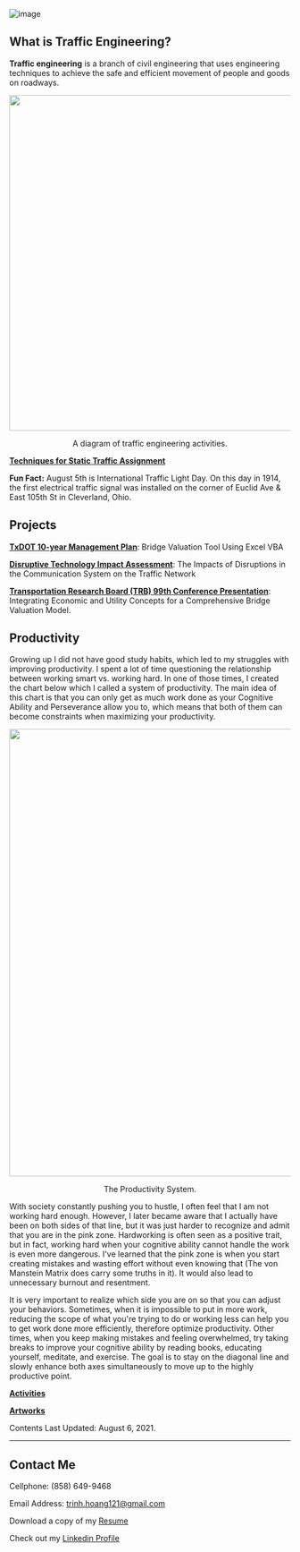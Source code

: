 ![image](https://user-images.githubusercontent.com/47671910/137421521-a6dc621f-b011-42b5-bc9e-e820fa0cab98.png)
## What is Traffic Engineering?
**Traffic engineering** is a branch of civil engineering that uses engineering techniques to achieve the safe and efficient movement of people and goods on roadways.
<p align="center">
  <img width="600" src="https://user-images.githubusercontent.com/47671910/71696087-a9209900-2d79-11ea-9f10-94166cceb84d.png">
</p>
<p align="center">
  A diagram of traffic engineering activities.
</p>

[**Techniques for Static Traffic Assignment**](https://github.com/trinhshub/trinhshub.github.io/files/4017511/Organization.Chart.of.Transportation.Network.Analysis.pdf)

**Fun Fact:** August 5th is International Traffic Light Day. On this day in 1914, the first electrical traffic signal was installed on the corner of Euclid Ave & East 105th St in Cleverland, Ohio.

## Projects

[**TxDOT 10-year Management Plan**](https://trinhshub.github.io/Bridge-Management/): Bridge Valuation Tool Using Excel VBA

[**Disruptive Technology Impact Assessment**](https://trinhshub.github.io/Navigation-Systems-Disruptions/): The Impacts of Disruptions in the Communication System on the Traffic Network

[**Transportation Research Board (TRB) 99th Conference Presentation**](https://trinhshub.github.io/Papers/): Integrating Economic and Utility Concepts for a Comprehensive Bridge Valuation Model.

## Productivity
Growing up I did not have good study habits, which led to my struggles with improving productivity. I spent a lot of time questioning the relationship between working smart vs. working hard. In one of those times, I created the chart below which I called a system of productivity. The main idea of this chart is that you can only get as much work done as your Cognitive Ability and Perseverance allow you to, which means that both of them can become constraints when maximizing your productivity.

<p align="center">
  <img width="800" src="https://user-images.githubusercontent.com/47671910/128549141-17367fd9-5970-4220-a6b6-b9fd9805223c.png">
</p>

<p align="center">
  The Productivity System.
</p>

With society constantly pushing you to hustle, I often feel that I am not working hard enough. However, I later became aware that I actually have been on both sides of that line, but it was just harder to recognize and admit that you are in the pink zone. Hardworking is often seen as a positive trait, but in fact, working hard when your cognitive ability cannot handle the work is even more dangerous. I've learned that the pink zone is when you start creating mistakes and wasting effort without even knowing that (The von Manstein Matrix does carry some truths in it). It would also lead to unnecessary burnout and resentment.

It is very important to realize which side you are on so that you can adjust your behaviors. Sometimes, when it is impossible to put in more work, reducing the scope of what you're trying to do or working less can help you to get work done more efficiently, therefore optimize productivity. Other times, when you keep making mistakes and feeling overwhelmed, try taking breaks to improve your cognitive ability by reading books, educating yourself, meditate, and exercise. The goal is to stay on the diagonal line and slowly enhance both axes simultaneously to move up to the highly productive point.

[**Activities**](https://trinhshub.github.io/Activities/)

[**Artworks**](https://trinhshub.github.io/Artworks/)
  
Contents Last Updated: August 6, 2021.

____________________________________________________________________________________________________________________________

## Contact Me

Cellphone: (858) 649-9468

Email Address: trinh.hoang121@gmail.com

Download a copy of my [Resume](https://github.com/trinhshub/Navigation-Systems-Disruptions/files/3821247/Resume.-.Trinh.Hoang.docx)

Check out my [Linkedin Profile](https://www.linkedin.com/in/trinhhoang1/)



